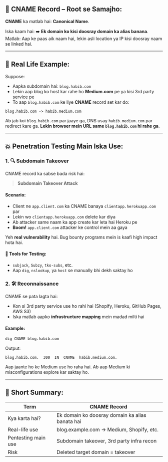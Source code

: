 ## 🔹 CNAME Record – Root se Samajho:

**CNAME** ka matlab hai: **Canonical Name**.

Iska kaam hai:
➡️ **Ek domain ko kisi doosray domain ka alias banana**.
Matlab: Aap ke paas aik naam hai, lekin asli location ya IP kisi doosray naam se linked hai.

---

## 📘 Real Life Example:

Suppose:

* Aapka subdomain hai: `blog.habib.com`
* Lekin aap blog ko host kar rahe ho **Medium.com** pe ya kisi 3rd party service pe
* To aap `blog.habib.com` ke liye **CNAME** record set kar do:

```
blog.habib.com -> habib.medium.com
```

Ab jab koi `blog.habib.com` par jaaye ga, DNS usay `habib.medium.com` par redirect kare ga.
**Lekin browser mein URL same `blog.habib.com` hi rahe ga**.

---

## 💥 Penetration Testing Main Iska Use:

### 1. 🔍 **Subdomain Takeover**

CNAME record ka sabse bada risk hai:

> **Subdomain Takeover Attack**

#### Scenario:

* Client ne `app.client.com` ka CNAME banaya `clientapp.herokuapp.com` par
* Lekin wo `clientapp.herokuapp.com` delete kar diya
* Ab attacker same naam ka app create kar leta hai Heroku pe
* **Boom!** `app.client.com` attacker ke control mein aa gaya

Yeh **real vulnerability** hai. Bug bounty programs mein is kaafi high impact hota hai.

#### 🧪 Tools for Testing:

* `subjack`, `Subzy`, `tko-subs`, etc.
* Aap `dig`, `nslookup`, ya `host` se manually bhi dekh saktay ho

### 2. 🛠️ **Reconnaissance**

CNAME se pata lagta hai:

* Kon si 3rd party service use ho rahi hai (Shopify, Heroku, GitHub Pages, AWS S3)
* Iska matlab aapko **infrastructure mapping** mein madad milti hai

#### Example:

```bash
dig CNAME blog.habib.com
```

Output:

```
blog.habib.com.  300  IN  CNAME  habib.medium.com.
```

Aap jaante ho ke Medium use ho raha hai. Ab aap Medium ki misconfigurations explore kar saktay ho.

---

## 🧠 Short Summary:

| Term                | CNAME Record                                    |
| ------------------- | ----------------------------------------------- |
| Kya karta hai?      | Ek domain ko doosray domain ka alias banata hai |
| Real-life use       | blog.example.com -> Medium, Shopify, etc.       |
| Pentesting main use | Subdomain takeover, 3rd party infra recon       |
| Risk                | Deleted target domain = takeover                |
